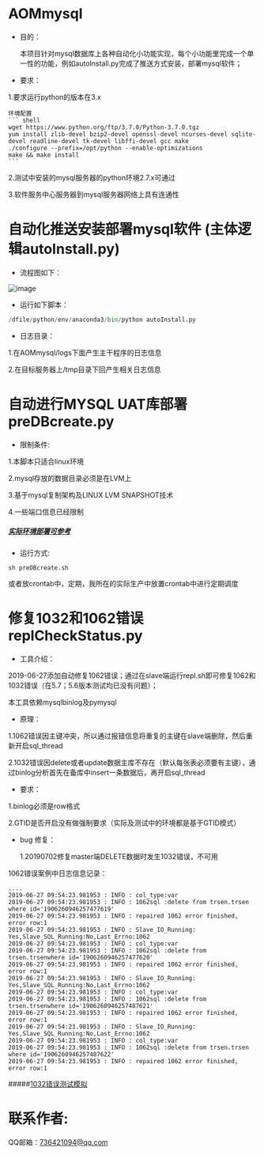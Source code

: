 # AOMmysql
* 目的：
  
  本项目针对mysql数据库上各种自动化小功能实现，每个小功能里完成一个单一性的功能，例如autoInstall.py完成了推送方式安装，部署mysql软件；
  
* 要求：

1.要求运行python的版本在3.x

    环境配置
    ``` shell
    wget https://www.python.org/ftp/3.7.0/Python-3.7.0.tgz
    yum install zlib-devel bzip2-devel openssl-devel ncurses-devel sqlite-devel readline-devel tk-devel libffi-devel gcc make
    ./configure --prefix=/opt/python --enable-optimizations
    make && make install 
    ```
2.测试中安装的mysql服务器的python环境2.7.x可通过

3.软件服务中心服务器到mysql服务器网络上具有连通性



# 自动化推送安装部署mysql软件 (主体逻辑autoInstall.py)

* 流程图如下：

![image](https://github.com/trsenzhang/AOMmysql/blob/master/doc/auto_install_mysql_soft.PNG)

* 运行如下脚本：
``` python
/dfile/python/env/anaconda3/bin/python autoInstall.py
```

* 日志目录：

1.在AOMmysql/logs下面产生主干程序的日志信息

2.在目标服务器上/tmp目录下回产生相关日志信息



# 自动进行MYSQL UAT库部署 preDBcreate.py

* 限制条件:

 1.本脚本只适合linux环境
 
 2.mysql存放的数据目录必须是在LVM上

 3.基于mysql复制架构及LINUX LVM SNAPSHOT技术

 4.一些端口信息已经限制

##### [实际环境部署可参考](http://www.trsenzhangdb.com/?p=1232)

* 运行方式:
``` shell
sh preDBcreate.sh
```
或者放crontab中，定期，我所在的实际生产中放置crontab中进行定期调度


# 修复1032和1062错误 replCheckStatus.py 

* 工具介绍：

2019-06-27添加自动修复1062错误；通过在slave端运行repl.sh即可修复1062和1032错误（在5.7；5.6版本测试均已没有问题）；

本工具依赖mysqlbinlog及pymysql

* 原理：

1.1062错误因主键冲突，所以通过报错信息将重复的主键在slave端删除，然后重新开启sql_thread

2.1032错误因delete或者update数据主库不存在（默认每张表必须要有主键），通过binlog分析首先在备库中insert一条数据后，再开启sql_thread

* 要求：

 1.binlog必须是row格式

 2.GTID是否开启没有做强制要求（实际及测试中的环境都是基于GTID模式）

* bug 修复：
  
  1.20190702修复master端DELETE数据时发生1032错误，不可用


1062错误案例中日志信息记录：
```
....
2019-06-27 09:54:23.981953 : INFO : col_type:var
2019-06-27 09:54:23.981953 : INFO : 1062sql :delete from trsen.trsen where id='1906260946257477619'
2019-06-27 09:54:23.981953 : INFO : repaired 1062 error finished, error row:1
2019-06-27 09:54:23.981953 : INFO : Slave_IO_Running: Yes,Slave_SQL_Running:No,Last_Errno:1062
2019-06-27 09:54:23.981953 : INFO : col_type:var
2019-06-27 09:54:23.981953 : INFO : 1062sql :delete from trsen.trsenwhere id='1906260946257477620'
2019-06-27 09:54:23.981953 : INFO : repaired 1062 error finished, error row:1
2019-06-27 09:54:23.981953 : INFO : Slave_IO_Running: Yes,Slave_SQL_Running:No,Last_Errno:1062
2019-06-27 09:54:23.981953 : INFO : col_type:var
2019-06-27 09:54:23.981953 : INFO : 1062sql :delete from trsen.trsenwhere id='1906260946257487621'
2019-06-27 09:54:23.981953 : INFO : repaired 1062 error finished, error row:1
2019-06-27 09:54:23.981953 : INFO : Slave_IO_Running: Yes,Slave_SQL_Running:No,Last_Errno:1062
2019-06-27 09:54:23.981953 : INFO : col_type:var
2019-06-27 09:54:23.981953 : INFO : 1062sql :delete from trsen.trsen where id='1906260946257487622'
2019-06-27 09:54:23.981953 : INFO : repaired 1062 error finished, error row:1
```


#####[1032错误测试模拟](http://www.trsenzhangdb.com/?p=1241)









# 联系作者:
QQ邮箱：736421094@qq.com


















